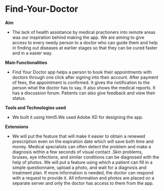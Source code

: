# Find-Your-Doctor

**Aim**

- The lack of health assistance by medical practioners into remote areas was our inspiration behind making the app. We are aiming to give access to every needy person to a doctor who can guide them and help in finding out diseases at earlier stages so that they can be cured faster and in a easier way.

**Main Functionalities**

- Find Your Doctor app helps a person to book their appointments with doctors through one click after signing into their account. After payment of fees, the appointment is confirmed. It gives the notification to the person what the doctor has to say. It also shows the medical reports. It has a discussion forum. Patients can also give feedback and view their status.


**Tools and Technologies used**

- We built it using html5.We used Adobe XD for designing the app.

**Extensions**

- We will put the feature that will make it easier to obtain a renewed prescription even on the expiration date which will save both time and money. Medical specialists can often detect the problem and make a diagnosis within a few seconds of visual contact .Skin problems, bruises, eye infections, and similar conditions can be diagnosed with the help of photos. We will put a feature using which a  patient can fill in a simple questionnaire, upload a photo, and wait for a diagnosis and treatment plan. If more information is needed, the doctor can respond with a request to provide it. All information and photos are placed on a separate server and only the doctor has access to them from the app.




